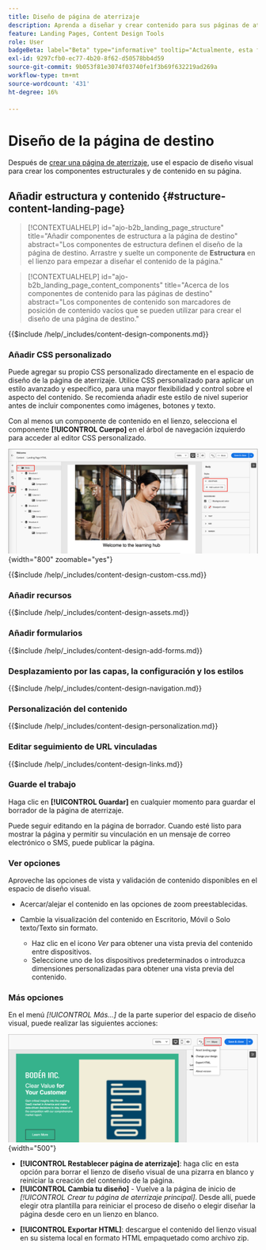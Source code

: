 ```yaml
---
title: Diseño de página de aterrizaje
description: Aprenda a diseñar y crear contenido para sus páginas de aterrizaje que admitan recorridos y campañas de cuenta.
feature: Landing Pages, Content Design Tools
role: User
badgeBeta: label="Beta" type="informative" tooltip="Actualmente, esta función está en versión beta limitada"
exl-id: 9297cfb0-ec77-4b20-8f62-d50578bb4d59
source-git-commit: 9b053f81e3074f03740fe1f3b69f632219ad269a
workflow-type: tm+mt
source-wordcount: '431'
ht-degree: 16%

---
```


# Diseño de la página de destino

Después de [crear una página de aterrizaje](./landing-pages.md#create-a-landing-page), use el espacio de diseño visual para crear los componentes estructurales y de contenido en su página.

## Añadir estructura y contenido {#structure-content-landing-page}

>[!CONTEXTUALHELP]
>id="ajo-b2b_landing_page_structure"
>title="Añadir componentes de estructura a la página de destino"
>abstract="Los componentes de estructura definen el diseño de la página de destino. Arrastre y suelte un componente de **Estructura** en el lienzo para empezar a diseñar el contenido de la página."

>[!CONTEXTUALHELP]
>id="ajo-b2b_landing_page_content_components"
>title="Acerca de los componentes de contenido para las páginas de destino"
>abstract="Los componentes de contenido son marcadores de posición de contenido vacíos que se pueden utilizar para crear el diseño de una página de destino."

{{$include /help/_includes/content-design-components.md}}

### Añadir CSS personalizado

Puede agregar su propio CSS personalizado directamente en el espacio de diseño de la página de aterrizaje. Utilice CSS personalizado para aplicar un estilo avanzado y específico, para una mayor flexibilidad y control sobre el aspecto del contenido. Se recomienda añadir este estilo de nivel superior antes de incluir componentes como imágenes, botones y texto.

Con al menos un componente de contenido en el lienzo, selecciona el componente **[!UICONTROL Cuerpo]** en el árbol de navegación izquierdo para acceder al editor CSS personalizado.

![Acceder a los estilos del cuerpo](./assets/landing-page-body-styles-css.png){width="800" zoomable="yes"}

{{$include /help/_includes/content-design-custom-css.md}}

### Añadir recursos

{{$include /help/_includes/content-design-assets.md}}

### Añadir formularios

{{$include /help/_includes/content-design-add-forms.md}}

### Desplazamiento por las capas, la configuración y los estilos

{{$include /help/_includes/content-design-navigation.md}}

### Personalización del contenido

{{$include /help/_includes/content-design-personalization.md}}

### Editar seguimiento de URL vinculadas

{{$include /help/_includes/content-design-links.md}}

### Guarde el trabajo

Haga clic en **[!UICONTROL Guardar]** en cualquier momento para guardar el borrador de la página de aterrizaje.

Puede seguir editando en la página de borrador. Cuando esté listo para mostrar la página y permitir su vinculación en un mensaje de correo electrónico o SMS, puede publicar la página.

### Ver opciones

Aproveche las opciones de vista y validación de contenido disponibles en el espacio de diseño visual.

* Acercar/alejar el contenido en las opciones de zoom preestablecidas.

* Cambie la visualización del contenido en Escritorio, Móvil o Solo texto/Texto sin formato.
   * Haz clic en el icono _Ver_ para obtener una vista previa del contenido entre dispositivos.
   * Seleccione uno de los dispositivos predeterminados o introduzca dimensiones personalizadas para obtener una vista previa del contenido.

### Más opciones

En el menú _[!UICONTROL Más...]_ de la parte superior del espacio de diseño visual, puede realizar las siguientes acciones:

![Haga clic en Más para acceder a las acciones de plantilla](./assets/landing-page-designer-more-menu.png){width="500"}

* **[!UICONTROL Restablecer página de aterrizaje]**: haga clic en esta opción para borrar el lienzo de diseño visual de una pizarra en blanco y reiniciar la creación del contenido de la página.
* **[!UICONTROL Cambia tu diseño]** - Vuelve a la página de inicio de _[!UICONTROL Crear tu página de aterrizaje principal]_. Desde allí, puede elegir otra plantilla para reiniciar el proceso de diseño o elegir diseñar la página desde cero en un lienzo en blanco.
<!--- * **[!UICONTROL Save as content template]** - Save the page body as a landing page template to be reused across multiple landing pages. You provide a name and description for the template and save it to the list of saved  landing page templates. -->
* **[!UICONTROL Exportar HTML]**: descargue el contenido del lienzo visual en su sistema local en formato HTML empaquetado como archivo zip.
